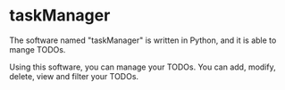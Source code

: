 # taskManager
The software named "taskManager" is written in Python, and it is able to mange TODOs.

Using this software, you can manage your TODOs. You can add, modify, delete, view and filter your TODOs.
